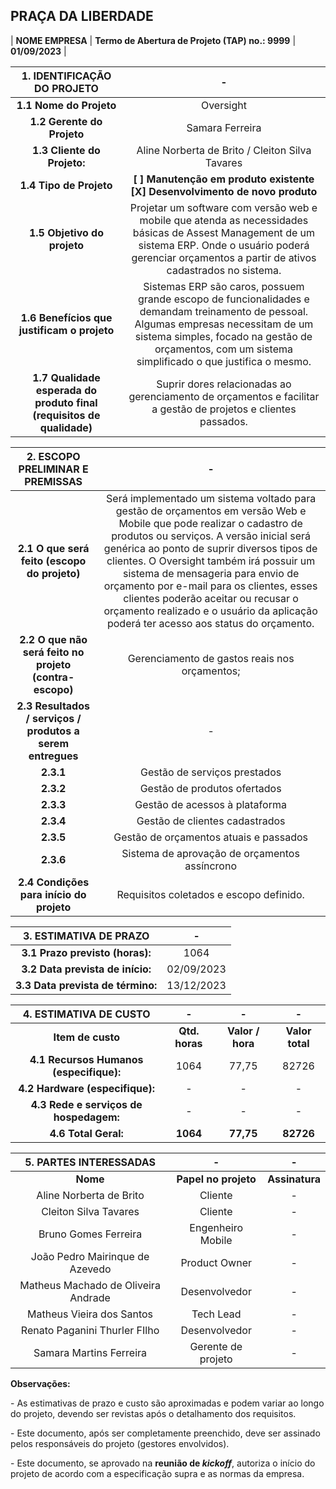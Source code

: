 
## PRAÇA DA LIBERDADE

| **NOME EMPRESA** | **Termo de Abertura de Projeto (TAP) no.: 9999** | **01/09/2023** |


| **1. IDENTIFICAÇÃO DO PROJETO**                                      | - |
| :--: | :---: |
| **1.1 Nome do Projeto**                                              | Oversight |
| **1.2 Gerente do Projeto**                                           | Samara Ferreira|
| **1.3 Cliente do Projeto:**                                          | Aline Norberta de Brito / Cleiton Silva Tavares|
| **1.4 Tipo de Projeto**                                              | **[    ]** **Manutenção em produto existente** <br>    **[X]** **Desenvolvimento de novo produto** |
| **1.5 Objetivo do projeto**                                          | Projetar um software com versão web e mobile que atenda as necessidades básicas de Assest Management de um sistema ERP. Onde o usuário poderá gerenciar orçamentos a partir de ativos cadastrados no sistema.|
| **1.6 Benefícios que justificam o projeto**                          | Sistemas ERP são caros, possuem grande escopo de funcionalidades e demandam treinamento de pessoal. Algumas empresas necessitam de um sistema simples, focado na gestão de orçamentos, com um sistema simplificado o que justifica o mesmo.|
| **1.7 Qualidade esperada do produto final (requisitos de qualidade)** | Suprir dores relacionadas ao gerenciamento de orçamentos e facilitar a gestão de projetos e clientes passados. |


| **2. ESCOPO PRELIMINAR E PREMISSAS** | - |
| :---: | :---: |
| **2.1 O que será feito (escopo do projeto)** | Será implementado um sistema voltado para gestão de orçamentos em versão Web e Mobile que pode realizar o cadastro de produtos ou serviços. A versão inicial será genérica ao ponto de suprir diversos tipos de clientes. O Oversight também irá possuir um sistema de mensageria para envio de orçamento por e-mail para os clientes, esses clientes poderão aceitar ou recusar o orçamento realizado e o usuário da aplicação poderá ter acesso aos status do orçamento. |
| **2.2 O que não será feito no projeto (contra-escopo)** | Gerenciamento de gastos reais nos orçamentos; |
| **2.3 Resultados / serviços / produtos a serem entregues** | - |
| **2.3.1** | Gestão de serviços prestados |
| **2.3.2** | Gestão de produtos ofertados |
| **2.3.3** | Gestão de acessos à plataforma |
| **2.3.4** | Gestão de clientes cadastrados |
| **2.3.5** | Gestão de orçamentos atuais e passados |
| **2.3.6** | Sistema de aprovação de orçamentos assíncrono |
| **2.4 Condições para início do projeto** | Requisitos coletados e escopo definido. |

| **3. ESTIMATIVA DE PRAZO** | - |
| :--: | :---: |
| **3.1 Prazo previsto (horas):** | 1064 |
| **3.2 Data prevista de início:** | 02/09/2023 |
| **3.3 Data prevista de término:** | 13/12/2023 |


| **4. ESTIMATIVA DE CUSTO** | - | - | - |
| :--: | :-: | :-: | :-: |
| **Item de custo**|**Qtd. horas**|**Valor / hora**|**Valor total**|
| **4.1 Recursos Humanos (especifique):** | 1064 | 77,75 | 82726|
| **4.2 Hardware (especifique):** | - | - | - |
| **4.3 Rede e serviços de hospedagem:** | - | - | - |
| **4.6 Total Geral:** | **1064** | **77,75** | **82726** |


| **5. PARTES INTERESSADAS** | - | - |
| :--: | :-: | :-: |
| **Nome** | **Papel no projeto** | **Assinatura** |
| Aline Norberta de Brito | Cliente| - |
| Cleiton Silva Tavares | Cliente| - |
| Bruno Gomes Ferreira | Engenheiro Mobile| - |
| João Pedro Mairinque de Azevedo | Product Owner| - |
| Matheus Machado de Oliveira Andrade | Desenvolvedor| - |
| Matheus Vieira dos Santos | Tech Lead | - |
| Renato Paganini Thurler FIlho | Desenvolvedor | - |
| Samara Martins Ferreira | Gerente de projeto | - |



**Observações:**

\- As estimativas de prazo e custo são aproximadas e podem variar ao longo do projeto, devendo ser revistas após o detalhamento dos requisitos.

\- Este documento, após ser completamente preenchido, deve ser assinado pelos responsáveis do projeto (gestores envolvidos).

\- Este documento, se aprovado na **reunião de *kickoff***, autoriza o início do projeto de acordo com a especificação supra e as normas da empresa.
